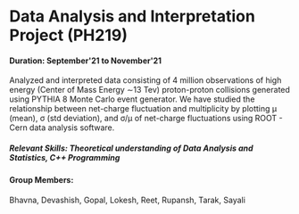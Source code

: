 # Data Analysis and Interpretation Project (PH219)
#### Duration: September'21 to November'21
Analyzed and interpreted data consisting of 4 million observations of high energy (Center of Mass Energy ∼13 Tev) proton-proton collisions 
generated using PYTHIA 8 Monte Carlo event generator. We have studied the relationship between net-charge fluctuation and multiplicity by plotting μ (mean),
σ (std deviation), and σ/μ of net-charge fluctuations using ROOT - Cern data analysis software.
##### Relevant Skills: Theoretical understanding of Data Analysis and Statistics, C++ Programming

#### Group Members:
Bhavna, Devashish, Gopal, Lokesh, Reet, Rupansh, Tarak, Sayali

